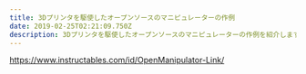 ```yaml
---
title: 3Dプリンタを駆使したオープンソースのマニピュレーターの作例
date: 2019-02-25T02:21:09.750Z
description: 3Dプリンタを駆使したオープンソースのマニピュレーターの作例を紹介します。
---
```

https://www.instructables.com/id/OpenManipulator-Link/
